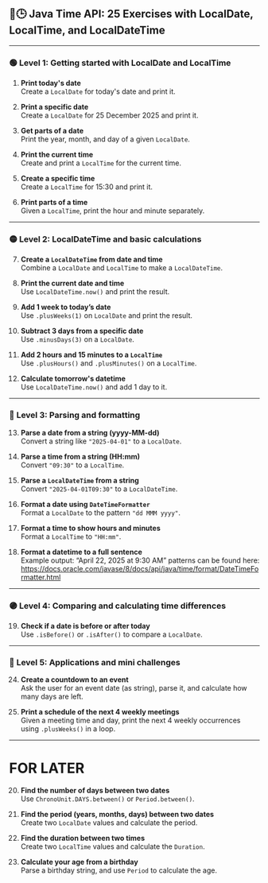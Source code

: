 ## 📅🕒 **Java Time API: 25 Exercises with LocalDate, LocalTime, and LocalDateTime**

---

### 🟢 **Level 1: Getting started with LocalDate and LocalTime**

1. **Print today's date**  
   Create a `LocalDate` for today's date and print it.

2. **Print a specific date**  
   Create a `LocalDate` for 25 December 2025 and print it.

3. **Get parts of a date**  
   Print the year, month, and day of a given `LocalDate`.

4. **Print the current time**  
   Create and print a `LocalTime` for the current time.

5. **Create a specific time**  
   Create a `LocalTime` for 15:30 and print it.

6. **Print parts of a time**  
   Given a `LocalTime`, print the hour and minute separately.

---

### 🟡 **Level 2: LocalDateTime and basic calculations**

7. **Create a `LocalDateTime` from date and time**  
   Combine a `LocalDate` and `LocalTime` to make a `LocalDateTime`.

8. **Print the current date and time**  
   Use `LocalDateTime.now()` and print the result.

9. **Add 1 week to today’s date**  
   Use `.plusWeeks(1)` on `LocalDate` and print the result.

10. **Subtract 3 days from a specific date**  
    Use `.minusDays(3)` on a `LocalDate`.

11. **Add 2 hours and 15 minutes to a `LocalTime`**  
    Use `.plusHours()` and `.plusMinutes()` on a `LocalTime`.

12. **Calculate tomorrow's datetime**  
    Use `LocalDateTime.now()` and add 1 day to it.

---

### 🔵 **Level 3: Parsing and formatting**

13. **Parse a date from a string (yyyy-MM-dd)**  
    Convert a string like `"2025-04-01"` to a `LocalDate`.

14. **Parse a time from a string (HH:mm)**  
    Convert `"09:30"` to a `LocalTime`.

15. **Parse a `LocalDateTime` from a string**  
    Convert `"2025-04-01T09:30"` to a `LocalDateTime`.

16. **Format a date using `DateTimeFormatter`**  
    Format a `LocalDate` to the pattern `"dd MMM yyyy"`. 

17. **Format a time to show hours and minutes**  
    Format a `LocalTime` to `"HH:mm"`.

18. **Format a datetime to a full sentence**  
    Example output: “April 22, 2025 at 9:30 AM” patterns can be found here: https://docs.oracle.com/javase/8/docs/api/java/time/format/DateTimeFormatter.html

---

### 🟣 **Level 4: Comparing and calculating time differences**

19. **Check if a date is before or after today**  
    Use `.isBefore()` or `.isAfter()` to compare a `LocalDate`.



---

### 🔴 **Level 5: Applications and mini challenges**

24. **Create a countdown to an event**  
    Ask the user for an event date (as string), parse it, and calculate how many days are left.

25. **Print a schedule of the next 4 weekly meetings**  
    Given a meeting time and day, print the next 4 weekly occurrences using `.plusWeeks()` in a loop.

---

# FOR LATER
20. **Find the number of days between two dates**  
    Use `ChronoUnit.DAYS.between()` or `Period.between()`.

21. **Find the period (years, months, days) between two dates**  
    Create two `LocalDate` values and calculate the period.

22. **Find the duration between two times**  
    Create two `LocalTime` values and calculate the `Duration`.

23. **Calculate your age from a birthday**  
    Parse a birthday string, and use `Period` to calculate the age.